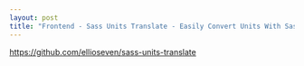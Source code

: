 ```yaml
---
layout: post
title: "Frontend - Sass Units Translate - Easily Convert Units With Sass"
---
```

https://github.com/ellioseven/sass-units-translate
